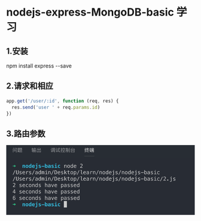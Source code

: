 # nodejs-express-MongoDB-basic 学习

## 1.安装
npm install express --save

## 2.请求和相应
```javascript
app.get('/user/:id', function (req, res) {
  res.send('user ' + req.params.id)
})
```
## 3.路由参数
![image](https://github.com/FanWorldBegin/nodejs-basic/blob/master/images/1.png)